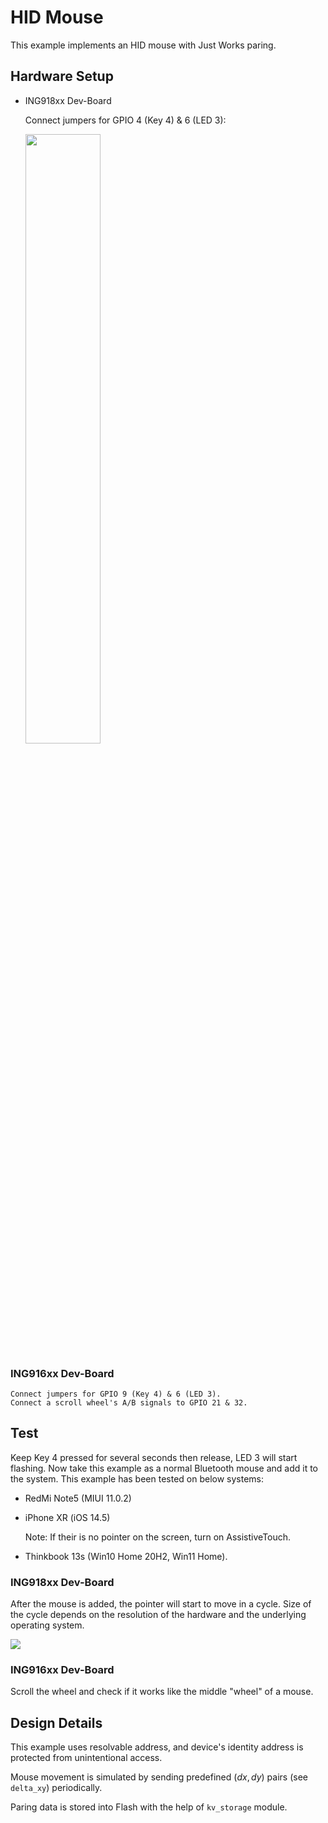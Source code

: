 # HID Mouse

This example implements an HID mouse with Just Works paring.

## Hardware Setup

* ING918xx Dev-Board

    Connect jumpers for GPIO 4 (Key 4) & 6 (LED 3):

    <img src="img/overview.png" width="50%" alt></img>

### ING916xx Dev-Board

    Connect jumpers for GPIO 9 (Key 4) & 6 (LED 3).
    Connect a scroll wheel's A/B signals to GPIO 21 & 32.

## Test

Keep Key 4 pressed for several seconds then release, LED 3 will start flashing. Now take this
example as a normal Bluetooth mouse and add it to the system. This example has been tested on below
systems:

* RedMi Note5 (MIUI 11.0.2)
* iPhone XR (iOS 14.5)

    Note: If their is no pointer on the screen, turn on AssistiveTouch.

* Thinkbook 13s (Win10 Home 20H2, Win11 Home).

### ING918xx Dev-Board

After the mouse is added, the pointer will start to move in a cycle. Size of the cycle depends on
the resolution of the hardware and the underlying operating system.

![](./img/test_iphone.gif)

### ING916xx Dev-Board

Scroll the wheel and check if it works like the middle "wheel" of a mouse.

## Design Details

This example uses resolvable address, and device's identity address is protected from unintentional
access.

Mouse movement is simulated by sending predefined $(d x, d y)$ pairs (see `delta_xy`) periodically.

Paring data is stored into Flash with the help of `kv_storage` module.